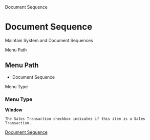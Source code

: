 
Document Sequence
# Document Sequence


Maintain System and Document Sequences

Menu Path
## Menu Path



- Document Sequence

Menu Type
### Menu Type

**Window**

```
The Sales Transaction checkbox indicates if this item is a Sales Transaction.
```

[Document Sequence](functional-guide/window/window-document-sequence.md)